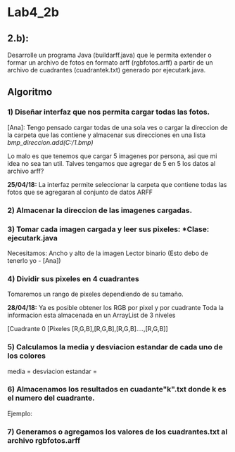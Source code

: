 # Lab4_2b

## 2.b):
Desarrolle un programa Java (buildarff.java) que le permita extender o formar un archivo de fotos en formato arff (rgbfotos.arff) a partir de un archivo de cuadrantes (cuadrantek.txt) generado por ejecutark.java.

## Algoritmo
### 1) Diseñar interfaz que nos permita cargar todas las fotos.

[Ana]: Tengo pensado cargar todas de una sola ves o 
cargar la direccion de la carpeta que las contiene
y almacenar sus direcciones en una lista
*bmp_direccion.add(C:/1.bmp)*

Lo malo es que tenemos que cargar 5 imagenes por persona,
asi que mi idea no sea tan util. Talves tengamos que agregar de 5
en 5 los datos al archivo arff?

**25/04/18:**
La interfaz permite seleccionar la carpeta que contiene todas las fotos
que se agregaran al conjunto de datos ARFF

### 2) Almacenar la direccion de las imagenes cargadas.

### 3) Tomar cada imagen cargada y leer sus pixeles: *Clase: ejecutark.java

Necesitamos:
  Ancho y alto de la imagen
  Lector binario
  (Esto debo de tenerlo yo - [Ana])

### 4) Dividir sus pixeles en 4 cuadrantes
Tomaremos un rango de pixeles dependiendo de su tamaño.

**28/04/18:**
Ya es posible obtener los RGB por pixel y por cuadrante
Toda la informacion esta almacenada en un ArrayList de 3 niveles

[Cuadrante 0 [Pixeles [R,G,B],[R,G,B],[R,G,B]....,[R,G,B]]

### 5) Calculamos la media y desviacion estandar de cada uno de los colores
media =
desviacion estandar =

### 6) Almacenamos los resultados en cuadante"k".txt donde k es el numero del cuadrante.
Ejemplo:

### 7) Generamos o agregamos los valores de los cuadrantes.txt al archivo rgbfotos.arff
